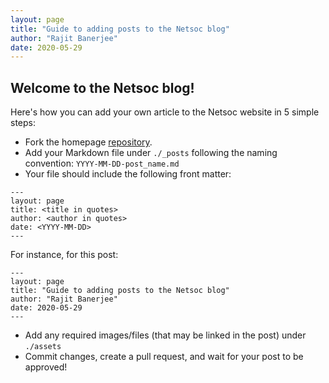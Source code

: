 ```yaml
---
layout: page
title: "Guide to adding posts to the Netsoc blog"
author: "Rajit Banerjee"
date: 2020-05-29
---
```


## Welcome to the Netsoc blog!

Here's how you can add your own article to the Netsoc website in 5 simple steps:

-   Fork the homepage [repository](https://github.com/ucdnetsoc/homepage).
-   Add your Markdown file under `./_posts` following the naming convention: `YYYY-MM-DD-post_name.md`
-   Your file should include the following front matter:

```
---
layout: page
title: <title in quotes>
author: <author in quotes>
date: <YYYY-MM-DD>
---
```

For instance, for this post:

```
---
layout: page
title: "Guide to adding posts to the Netsoc blog"
author: "Rajit Banerjee"
date: 2020-05-29
---
```

-   Add any required images/files (that may be linked in the post) under `./assets`
-   Commit changes, create a pull request, and wait for your post to be approved!
